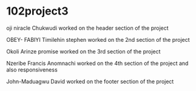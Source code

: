 # 102project3

oji niracle Chukwudi worked on the header section of the project 

OBEY- FABIYI Timilehin stephen worked on the 2nd section of the project

 Okoli Arinze promise worked on the 3rd section of the project                           



Nzeribe Francis Anomnachi worked on the 4th section of the project and also responsiveness


John-Maduagwu David worked on the footer section of the project 

